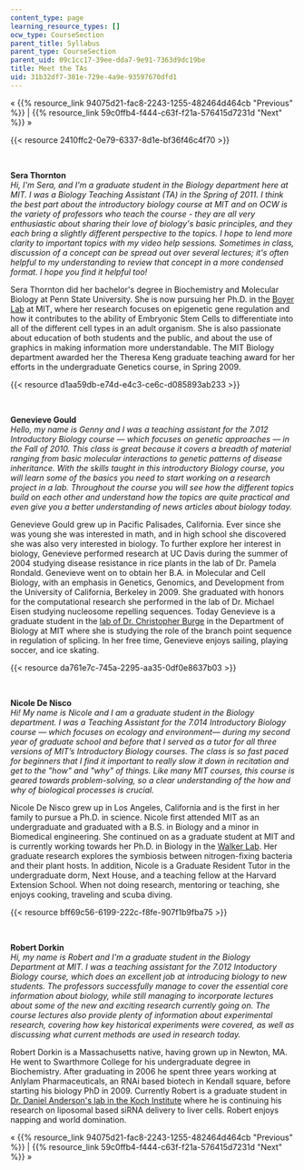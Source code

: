 ```yaml
---
content_type: page
learning_resource_types: []
ocw_type: CourseSection
parent_title: Syllabus
parent_type: CourseSection
parent_uid: 09c1cc17-39ee-dda7-9e91-7363d9dc19be
title: Meet the TAs
uid: 31b32df7-381e-729e-4a9e-93597670dfd1
---
```

« {{% resource_link 94075d21-fac8-2243-1255-482464d464cb "Previous" %}} | {{% resource_link 59c0ffb4-f444-c63f-f21a-576415d7231d "Next" %}} »

{{< resource 2410ffc2-0e79-6337-8d1e-bf36f46c4f70 >}}

 

**Sera Thornton**   
_Hi, I'm Sera, and I'm a graduate student in the Biology department here at MIT. I was a Biology Teaching Assistant (TA) in the Spring of 2011. I think the best part about the introductory biology course at MIT and on OCW is the variety of professors who teach the course - they are all very enthusiastic about sharing their love of biology's basic principles, and they each bring a slightly different perspective to the topics. I hope to lend more clarity to important topics with my video help sessions. Sometimes in class, discussion of a concept can be spread out over several lectures; it's often helpful to my understanding to review that concept in a more condensed format. I hope you find it helpful too!_

Sera Thornton did her bachelor's degree in Biochemistry and Molecular Biology at Penn State University. She is now pursuing her Ph.D. in the [Boyer Lab](https://biology.mit.edu/people/laurie_boyer#research_summary) at MIT, where her research focuses on epigenetic gene regulation and how it contributes to the ability of Embryonic Stem Cells to differentiate into all of the different cell types in an adult organism. She is also passionate about education of both students and the public, and about the use of graphics in making information more understandable. The MIT Biology department awarded her the Theresa Keng graduate teaching award for her efforts in the undergraduate Genetics course, in Spring 2009.

{{< resource d1aa59db-e74d-e4c3-ce6c-d085893ab233 >}}

 

**Genevieve Gould**   
_Hello, my name is Genny and I was a teaching assistant for the 7.012 Introductory Biology course — which focuses on genetic approaches — in the Fall of 2010. This class is great because it covers a breadth of material ranging from basic molecular interactions to genetic patterns of disease inheritance. With the skills taught in this introductory Biology course, you will learn some of the basics you need to start working on a research project in a lab. Throughout the course you will see how the different topics build on each other and understand how the topics are quite practical and even give you a better understanding of news articles about biology today._

Genevieve Gould grew up in Pacific Palisades, California. Ever since she was young she was interested in math, and in high school she discovered she was also very interested in biology. To further explore her interest in biology, Genevieve performed research at UC Davis during the summer of 2004 studying disease resistance in rice plants in the lab of Dr. Pamela Rondald. Genevieve went on to obtain her B.A. in Molecular and Cell Biology, with an emphasis in Genetics, Genomics, and Development from the University of California, Berkeley in 2009. She graduated with honors for the computational research she performed in the lab of Dr. Michael Eisen studying nucleosome repelling sequences. Today Genevieve is a graduate student in the [lab of Dr. Christopher Burge](http://genes.mit.edu/burgelab/) in the Department of Biology at MIT where she is studying the role of the branch point sequence in regulation of splicing. In her free time, Genevieve enjoys sailing, playing soccer, and ice skating.

{{< resource da761e7c-745a-2295-aa35-0df0e8637b03 >}}

 

**Nicole De Nisco**   
_Hi! My name is Nicole and I am a graduate student in the Biology department. I was a Teaching Assistant for the 7.014 Introductory Biology course — which focuses on ecology and environment— during my second year of graduate school and before that I served as a tutor for all three versions of MIT’s Introductory Biology courses. The class is so fast paced for beginners that I find it important to really slow it down in recitation and get to the "how" and "why" of things. Like many MIT courses, this course is geared towards problem-solving, so a clear understanding of the how and why of biological processes is crucial._

Nicole De Nisco grew up in Los Angeles, California and is the first in her family to pursue a Ph.D. in science. Nicole first attended MIT as an undergraduate and graduated with a B.S. in Biology and a minor in Biomedical engineering. She continued on as a graduate student at MIT and is currently working towards her Ph.D. in Biology in the [Walker Lab](http://walkerlab.mit.edu/). Her graduate research explores the symbiosis between nitrogen-fixing bacteria and their plant hosts. In addition, Nicole is a Graduate Resident Tutor in the undergraduate dorm, Next House, and a teaching fellow at the Harvard Extension School. When not doing research, mentoring or teaching, she enjoys cooking, traveling and scuba diving.

{{< resource bff69c56-6199-222c-f8fe-907f1b9fba75 >}}

 

**Robert Dorkin**   
_Hi, my name is Robert and I'm a graduate student in the Biology Department at MIT. I was a teaching assistant for the 7.012 Intoductory Biology course, which does an excellent job at introducing biology to new students. The professors successfully manage to cover the essential core information about biology, while still managing to incorporate lectures about some of the new and exciting research currently going on. The course lectures also provide plenty of information about experimental research, covering how key historical experiments were covered, as well as discussing what current methods are used in research today._

Robert Dorkin is a Massachusetts native, having grown up in Newton, MA. He went to Swarthmore College for his undergraduate degree in Biochemistry. After graduating in 2006 he spent three years working at Anlylam Pharmaceuticals, an RNAi based biotech in Kendall square, before starting his biology PhD in 2009. Currently Robert is a graduate student in [Dr. Daniel Anderson's lab in the Koch Institute](http://ki.mit.edu/people/faculty/anderson) where he is continuing his research on liposomal based siRNA delivery to liver cells. Robert enjoys napping and world domination.

« {{% resource_link 94075d21-fac8-2243-1255-482464d464cb "Previous" %}} | {{% resource_link 59c0ffb4-f444-c63f-f21a-576415d7231d "Next" %}} »